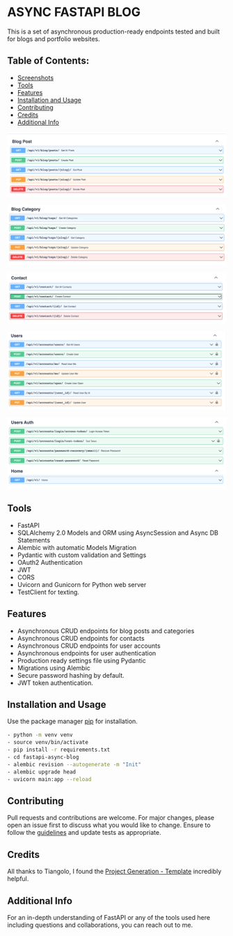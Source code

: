 # ASYNC FASTAPI BLOG

This is a set of asynchronous production-ready endpoints tested and built for blogs and portfolio websites.

## Table of Contents:
- [Screenshots](#screenshots)
- [Tools](#tools)
- [Features](#features)
- [Installation and Usage](#installation)
- [Contributing](#contributing)
- [Credits](#credits)
- [Additional Info](#additional-info)

![Blog Posts](https://github.com/drmacsika/fastapi-async-blog/blob/master/templates/Screenshot%202021-10-23%20at%2020.48.16.png)

![Blog Category](https://github.com/drmacsika/fastapi-async-blog/blob/master/templates/Screenshot%202021-10-23%20at%2020.48.28.png)

![Contact](https://github.com/drmacsika/fastapi-async-blog/blob/master/templates/Screenshot%202021-10-23%20at%2020.48.39.png)

![User Accounts](https://github.com/drmacsika/fastapi-async-blog/blob/master/templates/Screenshot%202021-10-23%20at%2020.48.48.png)

![User Auth](https://github.com/drmacsika/fastapi-async-blog/blob/master/templates/Screenshot%202021-10-23%20at%2020.48.57.png)

## Tools

- FastAPI
- SQLAlchemy 2.0 Models and ORM using AsyncSession and Async DB Statements
- Alembic with automatic Models Migration
- Pydantic with custom validation and Settings
- OAuth2 Authentication
- JWT
- CORS
- Uvicorn and Gunicorn for Python web server
- TestClient for texting.

## Features

- Asynchronous CRUD endpoints for blog posts and categories
- Asynchronous CRUD endpoints for contacts
- Asynchronous CRUD endpoints for user accounts
- Asynchronous endpoints for user authentication
- Production ready settings file using Pydantic
- Migrations using Alembic
- Secure password hashing by default.
- JWT token authentication.

## Installation and Usage

Use the package manager [pip](https://pip.pypa.io/en/stable/) for installation.

```bash
- python -m venv venv
- source venv/bin/activate
- pip install -r requirements.txt
- cd fastapi-async-blog
- alembic revision --autogenerate -m "Init"
- alembic upgrade head
- uvicorn main:app --reload
```

## Contributing

Pull requests and contributions are welcome. For major changes, please open an issue first to discuss what you would like to change.
Ensure to follow the [guidelines](https://github.com/drmacsika/fastapi-async-blog/blob/master/CONTRIBUTING.md) and update tests as appropriate.

## Credits

All thanks to Tiangolo, I found the [Project Generation - Template](https://github.com/tiangolo/full-stack-fastapi-postgresql) incredibly helpful.

## Additional Info

For an in-depth understanding of FastAPI or any of the tools used here including questions and collaborations, you can reach out to me.
